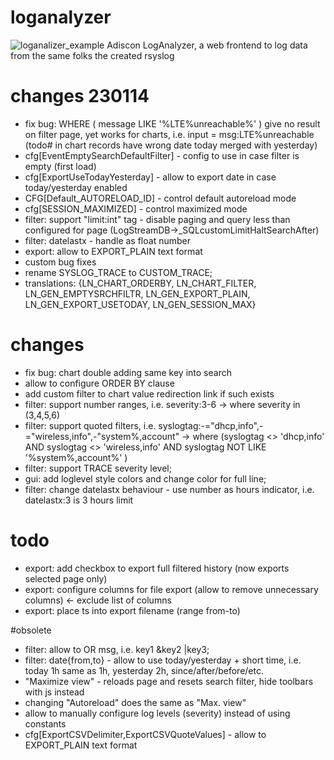 # loganalyzer

![loganalizer_example](https://user-images.githubusercontent.com/8426197/209875963-b7438f3b-9052-4e8f-9f22-05794e1e54a5.png)
Adiscon LogAnalyzer, a web frontend to log data from the same folks the created rsyslog

# changes 230114
 - fix bug: WHERE ( message LIKE '%LTE%unreachable%' ) give no result on filter page, yet works for charts, i.e. input = msg:LTE%unreachable (todo# in chart records have wrong date today merged with yesterday)
 - cfg[EventEmptySearchDefaultFilter] - config to use in case filter is empty (first load)
 - cfg[ExportUseTodayYesterday] - allow to export date in case today/yesterday enabled 
 - CFG[Default_AUTORELOAD_ID] - control default autoreload mode
 - cfg[SESSION_MAXIMIZED] - control maximized mode
 - filter: support "limit:int" tag - disable paging and query less than configured for page (LogStreamDB->_SQLcustomLimitHaltSearchAfter)
 - filter: datelastx - handle as float number
 - export: allow to EXPORT_PLAIN text format	
 - custom bug fixes
 - rename SYSLOG_TRACE to CUSTOM_TRACE;
 - translations: {LN_CHART_ORDERBY, LN_CHART_FILTER, LN_GEN_EMPTYSRCHFILTR, LN_GEN_EXPORT_PLAIN, LN_GEN_EXPORT_USETODAY, LN_GEN_SESSION_MAX}
 
# changes
 - fix bug: chart double adding same key into search
 - allow to configure ORDER BY clause
 - add custom filter to chart value redirection link if such exists
 - filter: support number ranges, i.e. severity:3-6 -> where severity in (3,4,5,6)
 - filter: support quoted filters, i.e. syslogtag:-="dhcp,info",-="wireless,info",-"system%,account" ->  where (syslogtag <> 'dhcp,info' AND syslogtag <> 'wireless,info' AND syslogtag NOT LIKE '%system%,account%' )
 - filter: support TRACE severity level; 
 - gui: add loglevel style colors and change color for full line; 
 - filter: change datelastx behaviour - use number as hours indicator, i.e. datelastx:3 is 3 hours limit

# todo
 - export: add checkbox to export full filtered history (now exports selected page only)
 - export: configure columns for file export (allow to remove unnecessary columns) <- exclude list of columns
 - export: place ts into export filename (range from-to)
 
 #obsolete
 - filter: allow to OR msg, i.e. key1 &key2 |key3;
 - filter: date{from,to} - allow to use today/yesterday + short time, i.e. today 1h same as 1h, yesterday 2h, since/after/before/etc.
 - "Maximize view" - reloads page and resets search filter, hide toolbars with js instead
 - changing "Autoreload" does the same as "Max. view"
 - allow to manually configure log levels (severity) instead of using constants
 - cfg[ExportCSVDelimiter,ExportCSVQuoteValues] - allow to EXPORT_PLAIN text format
